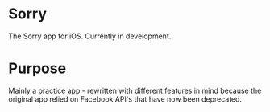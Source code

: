 # Sorry
The Sorry app for iOS. Currently in development.

# Purpose
Mainly a practice app - rewritten with different features in mind because the original app relied on Facebook API's that have now been deprecated.
